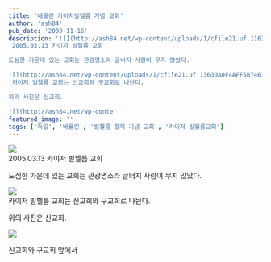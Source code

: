 ```yaml
---
title: '베를린 카이저빌헬름 기념 교회'
author: 'ash84'
pub_date: '2009-11-16'
description: '![](http://ash84.net/wp-content/uploads/1/cfile21.uf.11630A0F4AFF5B735E6084.JPG)  
 2005.03.13 카이저 빌헬름 교회

도심한 가운데 있는 교회는 관광명소라 글너지 사람이 무지 많았다.

![](http://ash84.net/wp-content/uploads/1/cfile21.uf.13630A0F4AFF5B74615F4B.JPG)  
 카이저 빌헬름 교회는 신교회와 구교회로 나뉜다.

위의 사진은 신교회.

![](http://ash84.net/wp-conte'
featured_image: ''
tags: ['독일', '베를린', '빌헬름 황제 기념 교회', '카이저 빌헬름교회']
---
```



![](http://ash84.net/wp-content/uploads/1/cfile21.uf.11630A0F4AFF5B735E6084.JPG)  
 2005.03.13 카이저 빌헬름 교회

도심한 가운데 있는 교회는 관광명소라 글너지 사람이 무지 많았다.

![](http://ash84.net/wp-content/uploads/1/cfile21.uf.13630A0F4AFF5B74615F4B.JPG)  
 카이저 빌헬름 교회는 신교회와 구교회로 나뉜다.

위의 사진은 신교회.

![](http://ash84.net/wp-content/uploads/1/cfile8.uf.15630A0F4AFF5B7562E340.JPG)

신교회와 구교회 앞에서



